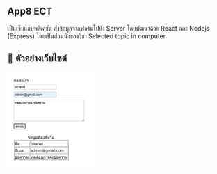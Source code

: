 ## App8 ECT
เป็นเว็บแอปพลิเคชัน ส่งข้อมูลจากฟอร์มไปยัง Server โดยพัฒนาด้วย React และ Nodejs (Express) โดยเป็นส่วนนึงของวิชา Selected topic in computer

## 🎥 ตัวอย่างเว็บไซต์
<img src="https://github.com/peerapattop/app8-ect/raw/main/local/public/website-example.png" width="200" />
